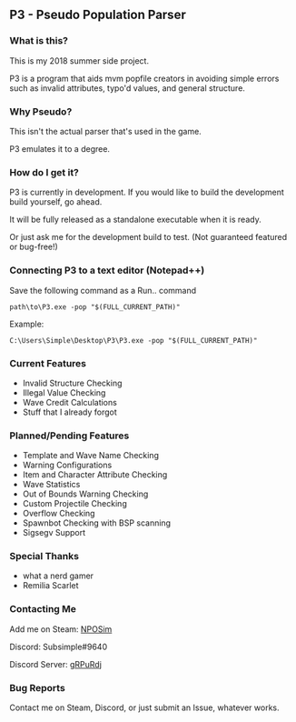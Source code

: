 ## P3 - Pseudo Population Parser
### What is this?

This is my 2018 summer side project.

P3 is a program that aids mvm popfile creators in avoiding simple errors such as invalid attributes, typo'd values, and general structure.

### Why Pseudo?

This isn't the actual parser that's used in the game.

P3 emulates it to a degree.

### How do I get it?
P3 is currently in development. If you would like to build the development build yourself, go ahead.

It will be fully released as a standalone executable when it is ready.

Or just ask me for the development build to test. (Not guaranteed featured or bug-free!)

### Connecting P3 to a text editor (Notepad++)
Save the following command as a Run.. command

`path\to\P3.exe -pop "$(FULL_CURRENT_PATH)"`

Example:

`C:\Users\Simple\Desktop\P3\P3.exe -pop "$(FULL_CURRENT_PATH)"`


### Current Features
 - Invalid Structure Checking
 - Illegal Value Checking
 - Wave Credit Calculations
 - Stuff that I already forgot

### Planned/Pending Features
 - Template and Wave Name Checking
 - Warning Configurations
 - Item and Character Attribute Checking
 - Wave Statistics
 - Out of Bounds Warning Checking
 - Custom Projectile Checking
 - Overflow Checking
 - Spawnbot Checking with BSP scanning
 - Sigsegv Support
 
### Special Thanks
 - what a nerd gamer
 - Remilia Scarlet

### Contacting Me
Add me on Steam: [NPOSim]

Discord: Subsimple#9640

Discord Server: [gRPuRdj]

[NPOSim]: <https://steamcommunity.com/id/NPOsim/>
[gRPuRdj]: <https://discord.gg/gRPuRdj>

### Bug Reports
Contact me on Steam, Discord, or just submit an Issue, whatever works.
